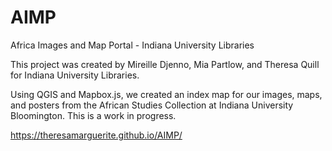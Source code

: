 # AIMP
Africa Images and Map Portal - Indiana University Libraries

This project was created by Mireille Djenno, Mia Partlow, and Theresa Quill for Indiana University Libraries. 


Using QGIS and Mapbox.js, we created an index map for our images, maps, and posters from the African Studies Collection at Indiana University Bloomington. This is a work in progress. 

https://theresamarguerite.github.io/AIMP/
